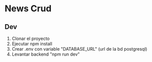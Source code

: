 # News Crud

## Dev

1. Clonar el proyecto
2. Ejecutar npm install
3. Crear .env con variable "DATABASE_URL" (url de la bd postgresql)
4. Levantar backend "npm run dev"